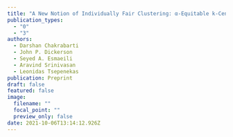 ```yaml
---
title: "A New Notion of Individually Fair Clustering: α-Equitable k-Center"
publication_types:
  - "0"
  - "3"
authors:
  - Darshan Chakrabarti
  - John P. Dickerson
  - Seyed A. Esmaeili
  - Aravind Srinivasan
  - Leonidas Tsepenekas
publication: Preprint
draft: false
featured: false
image:
  filename: ""
  focal_point: ""
  preview_only: false
date: 2021-10-06T13:14:12.926Z
---
```

